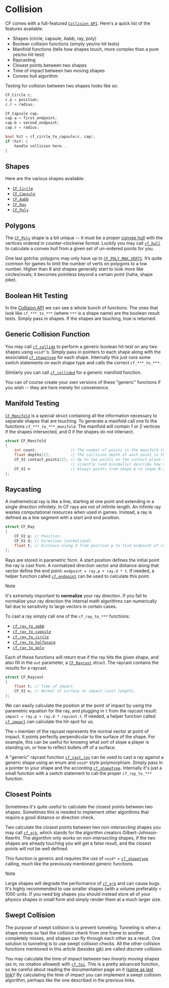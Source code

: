 # Collision

CF comes with a full-featured [`Collision API`](../api_reference.md#collision). Here's a quick list of the features available:

- Shapes (circle, capsule, Aabb, ray, poly)
- Boolean collision functions (simply yes/no hit tests)
- Manifold functions (tells _how_ shapes touch, more complex than a pure yes/no hit-test)
- Raycasting
- Closest points between two shapes
- Time of impact between two moving shapes
- Convex hull algorithm

Testing for collision between two shapes looks like so:

```cpp
CF_Circle c;
c.p = position;
c.r = radius;

CF_Capsule cap;
cap.a = first_endpoint;
cap.b = second_endpoint;
cap.r = radius;

bool hit = cf_circle_to_capsule(c, cap);
if (hit) {
	handle collision here...
}
```

## Shapes

Here are the various shapes available:

- [`CF_Circle`](../math/cf_circle.md)
- [`CF_Capsule`](../collision/cf_capsule.md)
- [`CF_Aabb`](../math/cf_aabb.md)
- [`CF_Ray`](../math/cf_ray.md)
- [`CF_Poly`](../collision/cf_poly.md)

## Polygons

The [`CF_Poly`](../collision/cf_poly.md) shape is a bit unique -- it must be a proper [convex hull](https://en.wikipedia.org/wiki/Convex_hull) with the vertices ordered in counter-clockwise format. Luckily you may call [`cf_hull`](../collision/cf_hull.md) to calculate a convex hull from a given set of un-ordered points for you.

One last gotcha: polygons may only have up to [`CF_POLY_MAX_VERTS`](../collision/cf_poly_max_verts.md). It’s quite common for games to limit the number of verts on polygons to a low number. Higher than 8 and shapes generally start to look more like circles/ovals; it becomes pointless beyond a certain point (haha, shape joke).

## Boolean Hit Testing

In the [Collision API](../api_reference.md#collision) we can see a whole bunch of functions. The ones that look like `cf_***_to_***` (where `***` is a shape name) are the boolean result tests. Simply pass in shapes. If the shapes are touching, true is returned.

## Generic Collision Function

You may call [`cf_collide`](../collision/cf_collide.md) to perform a generic boolean hit-test on any two shapes using `void*`'s. Simply pass in pointers to each shape along with the associated [`cf_shapetype`](../collision/cf_shapetype.md) for each shape. Internally this just runs some switch statements on each shape type and calls the correct `cf_***_to_***`.

Similarly you can call [`cf_collided`](../collision/cf_collided.md) for a generic manifold function.

You can of course create your own versions of these "generic" functions if you wish -- they are here merely for convenience.

## Manifold Testing

[`CF_Manifold`](../collision/cf_manifold.md) is a special struct containing all the information necessary to separate shapes that are touching. To generate a manifold call one fo the functions `cf_***_to_***_manifold`. The manifold will contain 1 or 2 vertices if the shapes intersected, and 0 if the shapes do not intersect.

```cpp
struct CF_Manifold
{
	int count;               // The number of points in the manifold (0, 1 or 2).
	float depths[2];         // The collision depth of each point in the manifold.
	CF_V2 contact_points[2]; // Up to two points on the contact plane that suff-
	                         // iciently (and minimally) describe how two shapes touch.
	CF_V2 n                  // Always points from shape A to shape B.;
};
```

## Raycasting

A mathemetical ray is like a line, starting at one point and extending in a single direction infinitely. In CF rays are not of infinite length. An infinite ray wastes computational resources when used in games. Instead, a ray is defined as a line segment with a start and end position.

```cpp
struct CF_Ray
{
	CF_V2 p; // Position.
	CF_V2 d; // Direction (normalized).
	float t; // Distance along d from position p to find endpoint of ray.
};
```

Rays are stored in parametric form. A start position defines the initial point the ray is cast from. A normalized direction vector and distance along that vector define the end point: `endpoint = ray.p + ray.d * t`. If needed, a helper function called [`cf_endpoint`](../collision/cf_endpoint.md) can be used to calculate this point.

> [!NOTE]
> It's extremely important to **normalize** your ray direction. If you fail to normalize your ray direction the internal math algorithms can numerically fail due to sensitivity to large vectors in certain cases.

To cast a ray simply call one of the `cf_ray_to_***` functions:

- [`cf_ray_to_aabb`](../collision/cf_ray_to_aabb.md)
- [`cf_ray_to_capsule`](../collision/cf_ray_to_capsule.md)
- [`cf_ray_to_circle`](../collision/cf_ray_to_circle.md)
- [`cf_ray_to_halfpsace`](../collision/cf_ray_to_halfspace.md)
- [`cf_ray_to_poly`](../collision/cf_ray_to_poly.md)

Each of these functions will return true if the ray hits the given shape, and also fill in the `out` parameter, a [`CF_Raycast`](../math/cf_raycast.md) struct. The raycast contains the results for a raycast.

```cpp
struct CF_Raycast
{
	float t; // Time of impact.
	CF_V2 n; // Normal of surface at impact (unit length).
};
```

We can easily calculate the position at the point of impact by using the parametric equation for the ray, and plugging in `t` from the raycast result: `impact = ray.p + ray.d * raycast.t`. If needed, a helper function called [`cf_impact`](../collision/cf_impact.md) can calculate the hit-spot for us.

The `n` member of the raycast represents the normal vector at point of impact. It points perfectly perpendicular to the surface of the shape. For example, this can be useful for knowing what sort of slope a player is standing on, or how to reflect bullets off of a surface.

A "generic" raycast function [`cf_cast_ray`](../collision/cf_cast_ray.md) can be used to cast a ray against a generic shape using an enum and `void*` style polymorphism. Simply pass in a pointer to your shape and the according [`cf_shapetype`](../collision/cf_shapetype.md). Internally it's just a small function with a switch statement to call the proper `cf_ray_to_***` function.

## Closest Points

Sometimes it's quite useful to calculate the closest points between two shapes. Sometimes this is needed to implement other algorithms that require a good distance or direction check.

Two calculate the closest points between two _non-intersecting_ shapes you may call [`cf_gjk`](../collision/cf_gjk.md), which stands for the algorithm creators Gilbert-Johnson-Keerthi. The algorithm only works on _non-intersecting_ shapes, if the two shapes are already touching you will get a false result, and the closest points will not be well defined.

This function is generic and requires the use of `void*` + [`cf_shapetype`](../collision/cf_shapetype.md) calling, much like the previously mentioned generic functions.

> [!NOTE]
> Large shapes will degrade the performance of [`cf_gjk`](../collision/cf_gjk.md) and can cause bugs. It's highly recommended to use smaller shapes (with a volume preferably < 1000 units. If you need big shapes you should instead store all of your physics shapes in small form and simply render them at a much larger size.

## Swept Collision

The purpose of swept collision is to prevent tunneling. Tunneling is when a shape moves so fast the collision check from one frame to another completely misses, and shapes can fly through each other as a result. One solution to tunneling is to use swept collision checks. All the other collision functions mentioned in this article (besides gjk) are called _discrete collision_.

You may calculate the time of impact between two _linearly moving_ shapes (as in, no rotation allowed) with [`cf_toi`](../collision/cf_toi.md). This is a pretty advanced function, so be careful about reading the documentation page on it ([same as last link](../collision/cf_toi.md))! By calculating the time of impact you can implement a swept collision algorithm, perhaps like the one described in the previous links.

